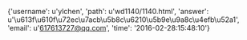 {'username': u'ylchen', 'path': u'wd1140/1140.html', 'answer': u'\u613f\u610f\u72ec\u7acb\u5b8c\u6210\u5b9e\u9a8c\u4efb\u52a1', 'email': u'617613727@qq.com', 'time': '2016-02-28:15:48:10'}
